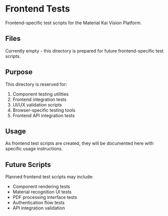 # Frontend Tests

Frontend-specific test scripts for the Material Kai Vision Platform.

## Files

Currently empty - this directory is prepared for future frontend-specific test scripts.

## Purpose

This directory is reserved for:
1. Component testing utilities
2. Frontend integration tests
3. UI/UX validation scripts
4. Browser-specific testing tools
5. Frontend API integration tests

## Usage

As frontend test scripts are created, they will be documented here with specific usage instructions.

## Future Scripts

Planned frontend test scripts may include:
- Component rendering tests
- Material recognition UI tests
- PDF processing interface tests
- Authentication flow tests
- API integration validation
